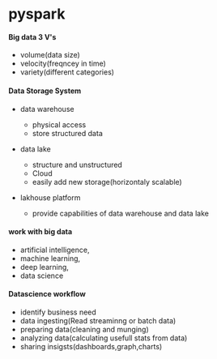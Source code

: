 # pyspark


#### Big data 3 V's
 - volume(data size)
 - velocity(freqncey in time)
 - variety(different categories)

#### Data Storage System
 - data warehouse
   - physical access
   - store structured data
   
 - data lake
    - structure and unstructured
    - Cloud 
    - easily add new storage(horizontaly scalable)
    
 - lakhouse platform
   - provide capabilities of data warehouse and data lake
 
  #### work with big data
  - artificial intelligence, 
  - machine learning, 
  - deep learning,
  - data science


#### Datascience workflow
- identify business need
- data ingesting(Read streaminng or batch data)
- preparing data(cleaning and munging)
- analyzing data(calculating usefull stats from data)
- sharing insigsts(dashboards,graph,charts)
